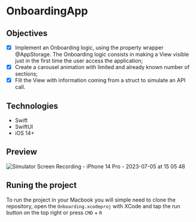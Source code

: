 # OnboardingApp

## Objectives

- [x] Implement an Onboarding logic, using the property wrapper @AppStorage. The Onboarding logic consists in making a View visible just in the first time the user access the application;
- [x] Create a carousel animation with limited and already known number of sections;
- [x] Fill the View with information coming from a struct to simulate an API call.

## Technologies

- Swift
- SwiftUI
- iOS 14+

## Preview

![Simulator Screen Recording - iPhone 14 Pro - 2023-07-05 at 15 05 48](https://github.com/LuxksC/OnboardingApp/assets/86199915/f0e1205f-bdaf-4b66-943d-9b2b3eff4ab3)


## Runing the project

To run the project in your Macbook you will simple need to clone the repository, open the ```Onboarding.xcodeproj``` with XCode and tap the run button on the top right or press ```CMD``` + ```R```
